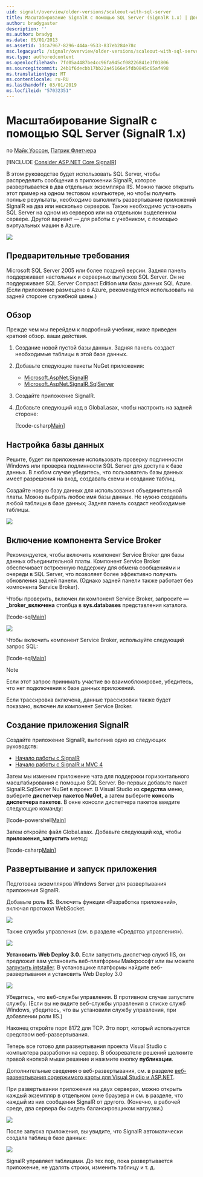 ```yaml
---
uid: signalr/overview/older-versions/scaleout-with-sql-server
title: Масштабирование SignalR с помощью SQL Server (SignalR 1.x) | Документация Майкрософт
author: bradygaster
description: ''
ms.author: bradyg
ms.date: 05/01/2013
ms.assetid: 1dca7967-8296-444a-9533-837eb284e78c
msc.legacyurl: /signalr/overview/older-versions/scaleout-with-sql-server
msc.type: authoredcontent
ms.openlocfilehash: 7fd05a4487be4cc96fa945cf08226841e3f01806
ms.sourcegitcommit: 24b1f6decbb17bb22a45166e5fdb0845c65af498
ms.translationtype: MT
ms.contentlocale: ru-RU
ms.lasthandoff: 03/01/2019
ms.locfileid: "57032351"
---
```

<a name="signalr-scaleout-with-sql-server-signalr-1x"></a>Масштабирование SignalR с помощью SQL Server (SignalR 1.x)
====================
по [Майк Уоссон](https://github.com/MikeWasson), [Патрик Флетчера](https://github.com/pfletcher)

[!INCLUDE [Consider ASP.NET Core SignalR](~/includes/signalr/signalr-version-disambiguation.md)]

В этом руководстве будет использовать SQL Server, чтобы распределить сообщения в приложении SignalR, которое развертывается в два отдельных экземпляра IIS. Можно также открыть этот пример на одном тестовом компьютере, но чтобы получить полные результаты, необходимо выполнить развертывание приложений SignalR на два или несколько серверов. Также необходимо установить SQL Server на одном из серверов или на отдельном выделенном сервере. Другой вариант — для работы с учебником, с помощью виртуальных машин в Azure.

![](scaleout-with-sql-server/_static/image1.png)

## <a name="prerequisites"></a>Предварительные требования

Microsoft SQL Server 2005 или более поздней версии. Задняя панель поддерживает настольных и серверных выпусков SQL Server. Он не поддерживает SQL Server Compact Edition или базы данных SQL Azure. (Если приложение размещено в Azure, рекомендуется использовать на задней стороне служебной шины.)

## <a name="overview"></a>Обзор

Прежде чем мы перейдем к подробный учебник, ниже приведен краткий обзор. ваши действия.

1. Создание новой пустой базы данных. Задняя панель создаст необходимые таблицы в этой базе данных.
2. Добавьте следующие пакеты NuGet приложения: 

    - [Microsoft.AspNet.SignalR](http://nuget.org/packages/Microsoft.AspNet.SignalR)
    - [Microsoft.AspNet.SignalR.SqlServer](http://nuget.org/packages/Microsoft.AspNet.SignalR.SqlServer)
3. Создайте приложение SignalR.
4. Добавьте следующий код в Global.asax, чтобы настроить на задней стороне: 

    [!code-csharp[Main](scaleout-with-sql-server/samples/sample1.cs)]

## <a name="configure-the-database"></a>Настройка базы данных

Решите, будет ли приложение использовать проверку подлинности Windows или проверка подлинности SQL Server для доступа к базе данных. В любом случае убедитесь, что пользователь базы данных имеет разрешения на вход, создавать схемы и создание таблиц.

Создайте новую базу данных для использования объединительной платы. Можно выбрать любое имя базы данных. Не нужно создавать любой таблицы в базе данных; Задняя панель создаст необходимые таблицы.

![](scaleout-with-sql-server/_static/image2.png)

## <a name="enable-service-broker"></a>Включение компонента Service Broker

Рекомендуется, чтобы включить компонент Service Broker для базы данных объединительной платы. Компонент Service Broker обеспечивает встроенную поддержку для обмена сообщениями и очереди в SQL Server, что позволяет более эффективно получать обновления задней панели. (Однако задней панели также работает без компонента Service Broker).

Чтобы проверить, включен ли компонент Service Broker, запросите **—\_broker\_включена** столбца в **sys.databases** представления каталога.

[!code-sql[Main](scaleout-with-sql-server/samples/sample2.sql)]

![](scaleout-with-sql-server/_static/image3.png)

Чтобы включить компонент Service Broker, используйте следующий запрос SQL:

[!code-sql[Main](scaleout-with-sql-server/samples/sample3.sql)]

> [!NOTE]
> Если этот запрос принимать участие во взаимоблокировке, убедитесь, что нет подключения к базе данных приложений.

Если трассировка включена, данные трассировки также будет показано, включен ли компонент Service Broker.

## <a name="create-a-signalr-application"></a>Создание приложения SignalR

Создайте приложение SignalR, выполнив одно из следующих руководств:

- [Начало работы с SignalR](../getting-started/tutorial-getting-started-with-signalr.md)
- [Начало работы с SignalR и MVC 4](tutorial-getting-started-with-signalr-and-mvc-4.md)

Затем мы изменим приложение чата для поддержки горизонтального масштабирования с помощью SQL Server. Во-первых добавьте пакет SignalR.SqlServer NuGet в проект. В Visual Studio из **средства** меню, выберите **диспетчер пакетов NuGet**, а затем выберите **консоль диспетчера пакетов**. В окне консоли диспетчера пакетов введите следующую команду:

[!code-powershell[Main](scaleout-with-sql-server/samples/sample4.ps1)]

Затем откройте файл Global.asax. Добавьте следующий код, чтобы **приложения\_запустить** метод:

[!code-csharp[Main](scaleout-with-sql-server/samples/sample5.cs)]

## <a name="deploy-and-run-the-application"></a>Развертывание и запуск приложения

Подготовка экземпляров Windows Server для развертывания приложения SignalR.

Добавьте роль IIS. Включить функции «Разработка приложений», включая протокол WebSocket.

![](scaleout-with-sql-server/_static/image4.png)

Также службы управления (см. в разделе «Средства управления»).

![](scaleout-with-sql-server/_static/image5.png)

**Установить Web Deploy 3.0.** Если запустить диспетчер служб IIS, он предложит вам установить веб-платформы Майкрософт или вы можете [загрузить intstaller](https://go.microsoft.com/fwlink/?LinkId=255386). В установщике платформы найдите веб-развертывания и установить Web Deploy 3.0

![](scaleout-with-sql-server/_static/image6.png)

Убедитесь, что веб-службы управления. В противном случае запустите службу. (Если вы не видите веб-службы управления в списке служб Windows, убедитесь, что вы установили службу управления, при добавлении роли IIS.)

Наконец откройте порт 8172 для TCP. Это порт, который используется средством веб-развертывания.

Теперь все готово для развертывания проекта Visual Studio с компьютера разработки на сервер. В обозревателе решений щелкните правой кнопкой мыши решение и нажмите кнопку **публикации**.

Дополнительные сведения о веб-развертывания, см. в разделе [веб-развертывания содержимого карты для Visual Studio и ASP.NET](../../../whitepapers/aspnet-web-deployment-content-map.md).

При развертывании приложения на двух серверах, можно открыть каждый экземпляр в отдельном окне браузера и см. в разделе, что каждый из них сообщения SignalR от другого. (Конечно, в рабочей среде, два сервера бы сидеть балансировщиком нагрузки.)

![](scaleout-with-sql-server/_static/image7.png)

После запуска приложения, вы увидите, что SignalR автоматически создала таблиц в базе данных:

![](scaleout-with-sql-server/_static/image8.png)

SignalR управляет таблицами. До тех пор, пока развертывается приложение, не удалять строки, изменить таблицу и т. д.
